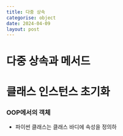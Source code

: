 ```yaml
---
title: 다중 상속
categorise: object
date: 2024-04-09
layout: post
---
```

# 다중 상속과 메서드
 

 # 클래스 인스턴스 초기화
 ### OOP에서의 객체
 - 파이썬 클래스는 클래스 바디에 속성을 정의하